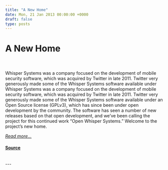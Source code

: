 ```yaml
---
title: "A New Home"
date: Mon, 21 Jan 2013 00:00:00 +0000
draft: false
type: posts
---
```

# A New Home

<br/>

<br/>
 Whisper Systems was a company focused on the development of mobile security software, which was acquired by Twitter in late 2011. Twitter very generously made some of the Whisper Systems software available under
<br/>
Whisper Systems was a company focused on the development of mobile security software, which was acquired by Twitter in late 2011. Twitter very generously made some of the Whisper Systems software available under an Open Source license (GPLv3), which has since been under open development by the community. The software has seen a number of new releases based on that open development, and we’ve been calling the project for this continued work “Open Whisper Systems.” Welcome to the project’s new home.

[_Read more..._](https://signal.org/blog/welcome/)

#### [Source](https://signal.org/blog/welcome/)

<br/>
---
